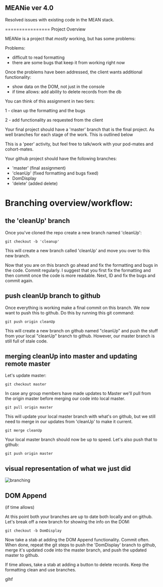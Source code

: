 ## MEANie ver 4.0

Resolved issues with existing code in the MEAN stack.


================
Project Overview


MEANie is a project that *mostly* working, but has some problems:

Problems:
* difficult to read formatting
* there are some bugs that keep it from working right now

Once the problems have been addressed, the client wants additional functionality:

* show data on the DOM, not just in the console
* if time allows: add ability to delete records from the db

You can think of this assignment in two tiers:

1 - clean up the formatting and the bugs

2 - add functionality as requested from the client

Your final project should have a 'master' branch that is the final project. As well branches for each stage of the work. This is outlined below

This is a 'peer' activity, but feel free to talk/work with your pod-mates and cohort-mates.

Your github project should have the following branches:
* 'master' (final assignment)
* 'cleanUp' (fixed formatting and bugs fixed)
* DomDisplay
* 'delete' (added delete)

Branching overview/workflow:
============================

the 'cleanUp' branch
------------------
Once you've cloned the repo create a new branch named 'cleanUp':

```
git checkout -b 'cleanup'
```

This will create a new branch called 'cleanUp' and move you over to this new branch.

Now that you are on this branch go ahead and fix the formatting and bugs in the code. Commit regularly. I suggest that you first fix the formatting and then commit once the code is more readable. Next, ID and fix the bugs and commit again.

push cleanUp branch to github
-----------------------------
Once everything is working make a final commit on this branch. We now want to push this to github. Do this by running this git command:

```
git push origin cleanUp
```

This will create a new branch on github named "cleanUp" and push the stuff from your local "cleanUp" branch to github. However, our master branch is still full of stale code.

merging cleanUp into master and updating remote master
------------------------------------------------------
Let's update master:

```
git checkout master
```

In case any group members have made updates to Master we'll pull from the origin master before merging our code into local master.

```
git pull origin master
```

This will update your local master branch with what's on github, but we still need to merge in our updates from 'cleanUp' to make it current.

```
git merge cleanUp
```
Your local master branch should now be up to speed. Let's also push that to github:

```
git push origin master
```

visual representation of what we just did
-----------------------------------------
![branching](images/branching_0.png)

DOM Append
----------
(if time allows)

At this point both your branches are up to date both locally and on github. Let's break off a new branch for showing the info on the DOM:

```
git checkout -b DomDisplay
```

Now take a stab at adding the DOM Append functionality. Commit often. When done, repeat the git steps to push the 'DomDisplay' branch to github, merge it's updated code into the master branch, and push the updated master to github.

If time allows, take a stab at adding a button to delete records. Keep the formatting clean and use branches.

glhf
